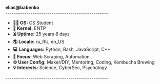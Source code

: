 **elias@babenko**<br>
**-------------------------------------------------**<br>
- **👨‍🎓 OS:**            CS Student<br>
- **🧠 Kernel:**        ENTP<br>
- **⏳ Uptime:**        25 years 8 days<br>
- **🌎 Locale:**        ru_RU, en_US<br>
- **💻 Languages:**     Python, Bash, JavaScript, C++<br>
- **🎯 Focus:**         Web Scraping, Automation<br>
- **⚙️ User Config:**   Maker/DIY, Mentoring, Coding, Kombucha Brewing<br>
- **💡 Interests:**     Science, CyberSec, Psychology<br>

**-------------------------------------------------**<br>

